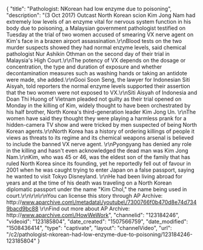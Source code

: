 {
    "title": "Pathologist: NKorean had low enzyme due to poisoning",
    "description": "(3 Oct 2017) Outcast North Korean scion Kim Jong Nam had extremely low levels of an enzyme vital for nervous system function in his body due to poisoning, a Malaysian government pathologist testified on Tuesday at the trial of two women accused of smearing VX nerve agent on Kim's face in a brazen airport assassination.\r\nBlood tests on the two murder suspects showed they had normal enzyme levels, said chemical pathologist Nur Ashikin Othman on the second day of their trial in Malaysia's High Court.\r\nThe potency of VX depends on the dosage or concentration, the type and duration of exposure and whether decontamination measures such as washing hands or taking an antidote were made, she added.\r\nGooi Soon Seng, the lawyer for Indonesian Siti Aisyah, told reporters the normal enzyme levels supported their assertion that the two women were not exposed to VX.\r\nSiti Aisyah of Indonesia and Doan Thi Huong of Vietnam pleaded not guilty as their trial opened on Monday in the killing of Kim, widely thought to have been orchestrated by his half brother, North Korea's third-generation leader Kim Jong Un. \r\nThe women have said they thought they were playing a harmless prank for a hidden-camera TV show and were tricked by men suspected of being North Korean agents.\r\nNorth Korea has a history of ordering killings of people it views as threats to its regime and its chemical weapons arsenal is believed to include the banned VX nerve agent. \r\nPyongyang has denied any role in the killing and hasn't even acknowledged the dead man was Kim Jong Nam.\r\nKim, who was 45 or 46, was the eldest son of the family that has ruled North Korea since its founding, yet he reportedly fell out of favour in 2001 when he was caught trying to enter Japan on a false passport, saying he wanted to visit Tokyo Disneyland. \r\nHe had been living abroad for years and at the time of his death was traveling on a North Korean diplomatic passport under the name \"Kim Chol,\" the name being used in court.\r\n\r\n\r\nYou can license this story through AP Archive: http:\/\/www.aparchive.com\/metadata\/youtube\/7300766f0b470d8e74d7349bacd9bc88 \r\nFind out more about AP Archive: http:\/\/www.aparchive.com\/HowWeWork",
    "channelid": "123184246",
    "videoid": "123185804",
    "date_created": "1507566759",
    "date_modified": "1508436414",
    "type": "captivate",
    "layout": "channelVideo",
    "url": "\/c2\/pathologist-nkorean-had-low-enzyme-due-to-poisoning\/123184246-123185804"
}